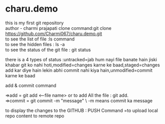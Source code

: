 # charu.demo
this is my first git repository<br>
author - charmi prajapati
clone command:git clone https://github.com/Charmi067/charu.demo.git<br>
to see the list of file :ls command<br>
to see the hidden files : ls -a <br>
to see the status of the git file : git status<br>

there is a 4 types of status :untracked=jab hum nayi file banate hain jiski khabar git ko nahi hoti,modified=changes karne ke baad,staged=changes add kar diye hain lekin abhi commit nahi kiya hain,unmodified=commit karne ke baad <br>

add & commit command<br>

=>add = git add <--file name>   or to add All the file : git add.<br>
=>commit = git commit -m "message" \\ -m means commit ka message<br>

to display the changes to the GITHUB : PUSH Command =to upload local repo content to remote repo <br>